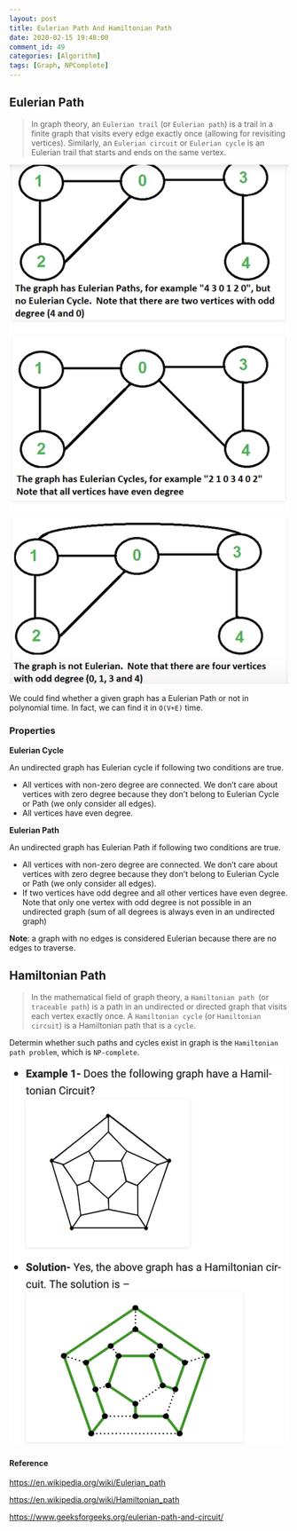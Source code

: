 ```yaml
---
layout: post
title: Eulerian Path And Hamiltonian Path
date: 2020-02-15 19:48:00
comment_id: 49
categories: [Algorithm]
tags: [Graph, NPComplete]
---
```


## Eulerian Path

> In graph theory, an `Eulerian trail` (or `Eulerian path`) is a trail in a finite graph that visits every edge exactly once (allowing for revisiting vertices). Similarly, an `Eulerian circuit` or `Eulerian cycle` is an Eulerian trail that starts and ends on the same vertex.

![Eulerian_Path](/images/2020-02-15-Eulerian-Path-And-Hamiltonian-Cycle/Eulerian_Path.png)

We could find whether a given graph has a Eulerian Path or not in polynomial time. In fact, we can find it in `O(V+E)` time.

### Properties

**Eulerian Cycle**

An undirected graph has Eulerian cycle if following two conditions are true.

- All vertices with non-zero degree are connected. We don’t care about vertices with zero degree because they don’t belong to Eulerian Cycle or Path (we only consider all edges).
- All vertices have even degree.

**Eulerian Path**

An undirected graph has Eulerian Path if following two conditions are true.

- All vertices with non-zero degree are connected. We don’t care about vertices with zero degree because they don’t belong to Eulerian Cycle or Path (we only consider all edges).
- If two vertices have odd degree and all other vertices have even degree. Note that only one vertex with odd degree is not possible in an undirected graph (sum of all degrees is always even in an undirected graph)

**Note**: a graph with no edges is considered Eulerian because there are no edges to traverse.

## Hamiltonian Path

> In the mathematical field of graph theory, a `Hamiltonian path `(or `traceable path`) is a path in an undirected or directed graph that visits each vertex exactly once. A `Hamiltonian cycle` (or `Hamiltonian circuit`) is a Hamiltonian path that is a `cycle`.

Determin whether such paths and cycles exist in graph is the `Hamiltonian path problem`, which is `NP-complete`.

![Hamiltonian](/images/2020-02-15-Eulerian-Path-And-Hamiltonian-Cycle/Hamiltonian.png)

#### Reference

<https://en.wikipedia.org/wiki/Eulerian_path>

<https://en.wikipedia.org/wiki/Hamiltonian_path>

<https://www.geeksforgeeks.org/eulerian-path-and-circuit/>
